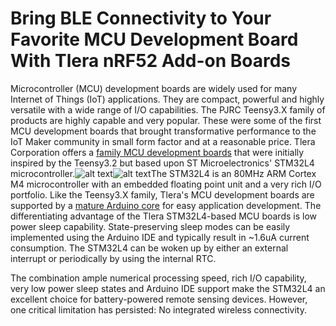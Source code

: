 # Bring BLE Connectivity to Your Favorite MCU Development Board With Tlera nRF52 Add-on Boards

Microcontroller (MCU) development boards are widely used for many Internet of Things (IoT) applications. They are compact, powerful and highly versatile with a wide range of I/O capabilities. The PJRC Teensy3.X family of products are highly capable and very popular. These were some of the first MCU development boards that brought transformative performance to the IoT Maker community in small form factor and at a reasonable price. Tlera Corporation offers a [family MCU development boards](https://www.tindie.com/stores/TleraCorp/) that were initially inspired by the Teensy3.2 but based upon ST Microelectronics' STM32L4 microcontroller.![alt text](https://user-images.githubusercontent.com/5760946/35936194-677fc7dc-0bf7-11e8-8aba-164e4539fc1b.png)![alt text](https://user-images.githubusercontent.com/5760946/35936276-9dd7b4b6-0bf7-11e8-9f23-42b35ff0d7db.png)The STM32L4 is an 80MHz ARM Cortex M4 microcontroller with an embedded floating point unit and a very rich I/O portfolio. Like the Teensy3.X family, Tlera's MCU development boards are supported by a [mature Arduino core](https://github.com/GrumpyOldPizza/arduino-STM32L4) for easy application development. The differentiating advantage of the Tlera STM32L4-based MCU boards is low power sleep capability. State-preserving sleep modes can be easily implemented using the Arduino IDE and typically result in ~1.6uA current consumption. The STM32L4 can be woken up by either an external interrupt or periodically by using the internal RTC.

The combination ample numerical processing speed, rich I/O capability, very low power sleep states and Arduino IDE support make the STM32L4 an excellent choice for battery-powered remote sensing devices. However, one critical limitation has persisted: No integrated wireless connectivity. 
